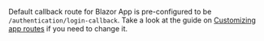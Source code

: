 Default callback route for Blazor App is pre-configured to be  `/authentication/login-callback`. Take a look at the guide on [Customizing app routes](https://docs.microsoft.com/en-us/aspnet/core/blazor/security/webassembly/additional-scenarios?#customize-app-routes) if you need to change it.